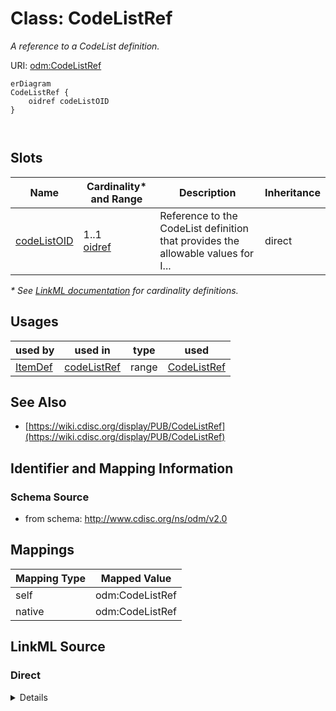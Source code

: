 # Class: CodeListRef

_A reference to a CodeList definition._




URI: [odm:CodeListRef](http://www.cdisc.org/ns/odm/v2.0/CodeListRef)


```mermaid
erDiagram
CodeListRef {
    oidref codeListOID  
}



```



<!-- no inheritance hierarchy -->


## Slots

| Name | Cardinality* and Range | Description | Inheritance |
| ---  | --- | --- | --- |
| [codeListOID](codeListOID.md) | 1..1 <br/> [oidref](oidref.md) | Reference to the CodeList definition that provides the allowable values for I... | direct |

_* See [LinkML documentation](https://linkml.io/linkml/schemas/slots.html#slot-cardinality) for cardinality definitions._




## Usages

| used by | used in | type | used |
| ---  | --- | --- | --- |
| [ItemDef](ItemDef.md) | [codeListRef](codeListRef.md) | range | [CodeListRef](CodeListRef.md) |






## See Also

* [https://wiki.cdisc.org/display/PUB/CodeListRef](https://wiki.cdisc.org/display/PUB/CodeListRef)

## Identifier and Mapping Information







### Schema Source


* from schema: http://www.cdisc.org/ns/odm/v2.0





## Mappings

| Mapping Type | Mapped Value |
| ---  | ---  |
| self | odm:CodeListRef |
| native | odm:CodeListRef |





## LinkML Source

<!-- TODO: investigate https://stackoverflow.com/questions/37606292/how-to-create-tabbed-code-blocks-in-mkdocs-or-sphinx -->

### Direct

<details>
```yaml
name: CodeListRef
description: A reference to a CodeList definition.
from_schema: http://www.cdisc.org/ns/odm/v2.0
see_also:
- https://wiki.cdisc.org/display/PUB/CodeListRef
rank: 1000
slots:
- codeListOID
slot_usage:
  codeListOID:
    name: codeListOID
    description: Reference to the CodeList definition that provides the allowable
      values for ItemData that references the ItemDef.
    comments:
    - 'Optional

      range: oidref'
    domain_of:
    - CodeListRef
    - FlagValue
    - FlagType
    range: oidref
    required: true
class_uri: odm:CodeListRef

```
</details>

### Induced

<details>
```yaml
name: CodeListRef
description: A reference to a CodeList definition.
from_schema: http://www.cdisc.org/ns/odm/v2.0
see_also:
- https://wiki.cdisc.org/display/PUB/CodeListRef
rank: 1000
slot_usage:
  codeListOID:
    name: codeListOID
    description: Reference to the CodeList definition that provides the allowable
      values for ItemData that references the ItemDef.
    comments:
    - 'Optional

      range: oidref'
    domain_of:
    - CodeListRef
    - FlagValue
    - FlagType
    range: oidref
    required: true
attributes:
  codeListOID:
    name: codeListOID
    description: Reference to the CodeList definition that provides the allowable
      values for ItemData that references the ItemDef.
    comments:
    - 'Optional

      range: oidref'
    from_schema: http://www.cdisc.org/ns/odm/v2.0
    rank: 1000
    alias: codeListOID
    owner: CodeListRef
    domain_of:
    - CodeListRef
    - FlagValue
    - FlagType
    range: oidref
    required: true
class_uri: odm:CodeListRef

```
</details>